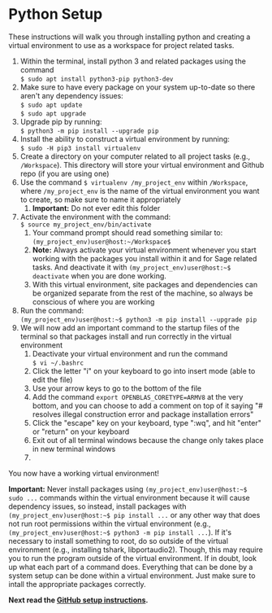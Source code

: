 # Python Setup

These instructions will walk you through installing python and creating a virtual environment to use as a workspace for project related tasks.
 
1. Within the terminal, install python 3 and related packages using the command  
    `$ sudo apt install python3-pip python3-dev`
2. Make sure to have every package on your system up-to-date so there aren't any dependency issues:  
    `$ sudo apt update`  
    `$ sudo apt upgrade`
3. Upgrade pip by running:  
    `$ python3 -m pip install --upgrade pip`
4. Install the ability to construct a virtual environment by running:  
    `$ sudo -H pip3 install virtualenv`
5. Create a directory on your computer related to all project tasks (e.g., `/Workspace`). This directory will store your virtual environment and Github repo (if you are using one)
6. Use the command `$ virtualenv /my_project_env` within `/Workspace`, where `/my_project_env` is the name of the virtual environment you want to create, so make sure to name it appropriately 
	1. **Important:** Do not ever edit this folder
7. Activate the environment with the command:  
    `$ source my_project_env/bin/activate`
	1. Your command prompt should read something similar to:  
	    `(my_project_env)user@host:~/Workspace$`
	2. **Note:** Always activate your virtual environment whenever you start working with the packages you install within it and for Sage related tasks. And deactivate it with `(my_project_env)user@host:~$ deactivate` when you are done working.
	3. With this virtual environment, site packages and dependencies can be organized separate from the rest of the machine, so always be conscious of where you are working
8. Run the command:  
    `(my_project_env)user@host:~$ python3 -m pip install --upgrade pip`
9. We will now add an important command to the startup files of the terminal so that packages install and run correctly in the virtual environment
	1. Deactivate your virtual environment and run the command  
	    `$ vi ~/.bashrc` 
	2. Click the letter "i" on your keyboard to go into insert mode (able to edit the file)
	3. Use your arrow keys to go to the bottom of the file
	4. Add the command `export OPENBLAS_CORETYPE=ARMV8` at the very bottom, and you can choose to add a comment on top of it saying "# resolves illegal construction error and package installation errors"
	5. Click the "escape" key on your keyboard, type ":wq", and hit "enter" or "return" on your keyboard
	6. Exit out of all terminal windows because the change only takes place in new terminal windows 
	7. 
You now have a working virtual environment!

**Important:** Never install packages using `(my_project_env)user@host:~$ sudo ...` commands within the virtual environment because it will cause dependency issues, so instead, install packages with `(my_project_env)user@host:~$ pip install ...` or any other way that does not run root permissions within the virtual environment (e.g., `(my_project_env)user@host:~$ python3 -m pip install ...`). If it's necessary to install something to root, do so outside of the virtual environment (e.g., installing tshark, libportaudio2). Though, this may require you to run the program outside of the virtual environment. If in doubt, look up what each part of a command does. Everything that can be done by a system setup can be done within a virtual environment. Just make sure to intall the appropriate packages correctly.

**Next read the [GitHub setup instructions](https://github.com/ddiLab/SageEdu/blob/main/setup/general/githubSetup.md).**

